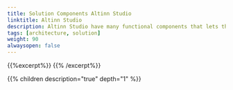 ```yaml
---
title: Solution Components Altinn Studio
linktitle: Altinn Studio
description: Altinn Studio have many functional components that lets the app developer create, manage and deploy applications. 
tags: [architecture, solution]
weight: 90
alwaysopen: false
---
```


{{%excerpt%}}
<object data="/teknologi/altinnstudio/architecture/components/application/solution/altinn-studio/altinnstudio__solutionarchitecture.svg" type="image/svg+xml" style="width: 100%;"></object>
{{% /excerpt%}}



{{% children description="true" depth="1" %}}